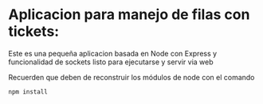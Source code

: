 # Aplicacion para manejo de filas con tickets:

Este es una pequeña aplicacion basada en Node con Express y funcionalidad de sockets listo para ejecutarse y servir via web

Recuerden que deben de reconstruir los módulos de node con el comando

```
npm install
```